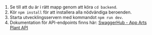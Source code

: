 1. Se till att du är i rätt mapp genom att köra `cd backend`.
2. Kör `npm install` för att installera alla nödvändiga beroenden.
3. Starta utvecklingsservern med kommandot `npm run dev`.
4. Dokumentation för API-endpoints finns här: [SwaggerHub - App Arts Plant API](https://app.swaggerhub.com/apis/chasacademy-5d1/app-arts_plant_api/1.0.0)
